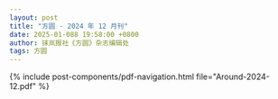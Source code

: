 ```yaml
---
layout: post
title: "方圆 - 2024 年 12 月刊"
date: 2025-01-088 19:58:00 +0800
author: 抹岚报社《方圆》杂志编辑处
tags: 方圆
---
```


{% include post-components/pdf-navigation.html file="Around-2024-12.pdf" %}